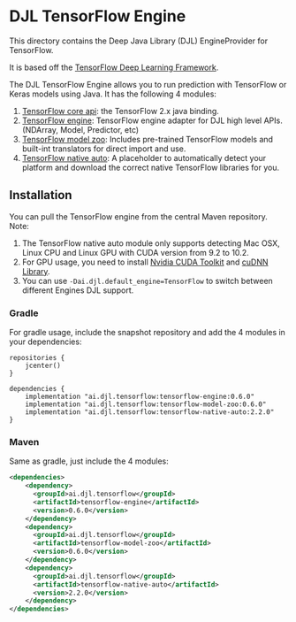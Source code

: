 # DJL TensorFlow Engine

This directory contains the Deep Java Library (DJL) EngineProvider for TensorFlow.

It is based off the [TensorFlow Deep Learning Framework](https://www.tensorflow.org/).

The DJL TensorFlow Engine allows you to run prediction with TensorFlow or Keras models using Java.
It has the following 4 modules:

1. [TensorFlow core api](tensorflow-api/README.md): the TensorFlow 2.x java binding.
2. [TensorFlow engine](tensorflow-engine/README.md): TensorFlow engine adapter for DJL high level APIs. (NDArray, Model, Predictor, etc)
3. [TensorFlow model zoo](tensorflow-model-zoo/README.md): Includes pre-trained TensorFlow models and built-int translators for direct import and use.
4. [TensorFlow native auto](tensorflow-native-auto/README.md): A placeholder to automatically detect your platform and download the correct native TensorFlow libraries for you.

## Installation
You can pull the TensorFlow engine from the central Maven repository.
Note:
1. The TensorFlow native auto module only supports detecting Mac OSX, Linux CPU and Linux GPU with CUDA version from 9.2 to 10.2.
2. For GPU usage, you need to install [Nvidia CUDA Toolkit](https://developer.nvidia.com/cuda-downloads) and  [cuDNN Library](https://docs.nvidia.com/deeplearning/sdk/cudnn-install/index.html).
3. You can use `-Dai.djl.default_engine=TensorFlow` to switch between different Engines DJL support.

### Gradle
For gradle usage, include the snapshot repository and add the 4 modules in your dependencies:

```
repositories {
    jcenter()
}

dependencies {
    implementation "ai.djl.tensorflow:tensorflow-engine:0.6.0"
    implementation "ai.djl.tensorflow:tensorflow-model-zoo:0.6.0"
    implementation "ai.djl.tensorflow:tensorflow-native-auto:2.2.0"
}
```

### Maven

Same as gradle, just include the 4 modules:

```xml
<dependencies>
    <dependency>
      <groupId>ai.djl.tensorflow</groupId>
      <artifactId>tensorflow-engine</artifactId>
      <version>0.6.0</version>
    </dependency>
    <dependency>
      <groupId>ai.djl.tensorflow</groupId>
      <artifactId>tensorflow-model-zoo</artifactId>
      <version>0.6.0</version>
    </dependency>
    <dependency>
      <groupId>ai.djl.tensorflow</groupId>
      <artifactId>tensorflow-native-auto</artifactId>
      <version>2.2.0</version>
    </dependency>
</dependencies>
```

